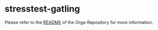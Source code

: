 # stresstest-gatling

Please refer to the [README](https://git.thm.de/microservicesss21/orga/-/blob/master/README.md) of the Orga-Repository for more information.

